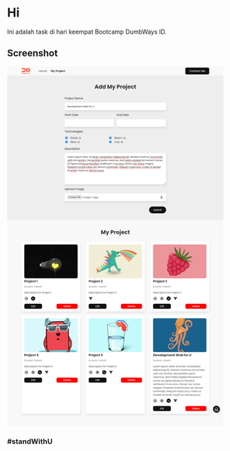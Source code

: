 # Hi

Ini adalah task di hari keempat Bootcamp DumbWays ID.

## Screenshot

![Screenshot 1 tampilan project.](assets/img/screenshot1.png)

### #standWithU

